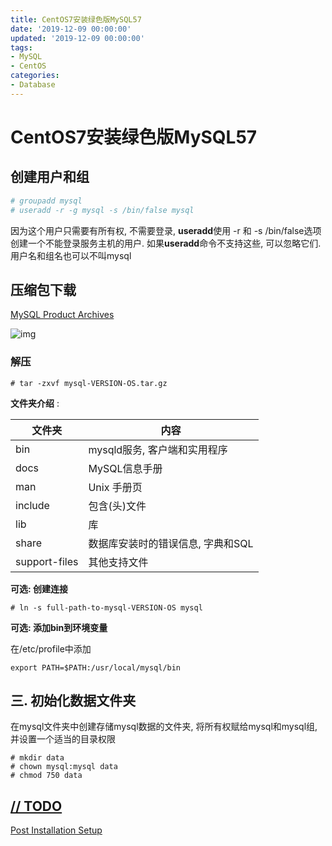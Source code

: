 ```yaml
---
title: CentOS7安装绿色版MySQL57
date: '2019-12-09 00:00:00'
updated: '2019-12-09 00:00:00'
tags:
- MySQL
- CentOS
categories:
- Database
---
```


# CentOS7安装绿色版MySQL57

## 创建用户和组

```bash
# groupadd mysql
# useradd -r -g mysql -s /bin/false mysql
```

因为这个用户只需要有所有权, 不需要登录, **useradd**使用 -r 和 -s /bin/false选项创建一个不能登录服务主机的用户. 如果**useradd**命令不支持这些, 可以忽略它们. 用户名和组名也可以不叫mysql

## 压缩包下载

[MySQL Product Archives](https://downloads.mysql.com/archives/community/)

![img](https://gitee.com/swang-harbin/pic-bed/raw/master/images/2021/20210222184621.png)

### 解压

```shell
# tar -zxvf mysql-VERSION-OS.tar.gz
```

**文件夹介绍** :

| 文件夹        | 内容                              |
| ------------- | --------------------------------- |
| bin           | mysqld服务, 客户端和实用程序      |
| docs          | MySQL信息手册                     |
| man           | Unix 手册页                       |
| include       | 包含(头)文件                      |
| lib           | 库                                |
| share         | 数据库安装时的错误信息, 字典和SQL |
| support-files | 其他支持文件                      |

**可选: 创建连接**

```shell
# ln -s full-path-to-mysql-VERSION-OS mysql
```

**可选: 添加bin到环境变量**

在/etc/profile中添加

```shell
export PATH=$PATH:/usr/local/mysql/bin
```

## 三. 初始化数据文件夹

在mysql文件夹中创建存储mysql数据的文件夹, 将所有权赋给mysql和mysql组, 并设置一个适当的目录权限

```shell
# mkdir data
# chown mysql:mysql data
# chmod 750 data
```

## [// TODO](https://dev.mysql.com/doc/refman/5.7/en/data-directory-initialization.html)

[Post Installation Setup](https://dev.mysql.com/doc/mysql-secure-deployment-guide/5.7/en/secure-deployment-post-install.html)

